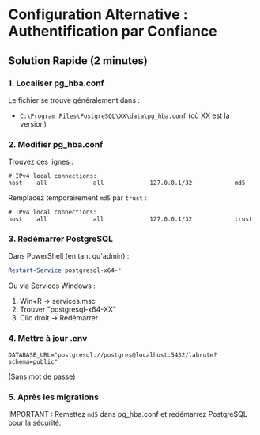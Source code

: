 # Configuration Alternative : Authentification par Confiance

## Solution Rapide (2 minutes)

### 1. Localiser pg_hba.conf

Le fichier se trouve généralement dans :
- `C:\Program Files\PostgreSQL\XX\data\pg_hba.conf` (où XX est la version)

### 2. Modifier pg_hba.conf

Trouvez ces lignes :
```
# IPv4 local connections:
host    all             all             127.0.0.1/32            md5
```

Remplacez temporairement `md5` par `trust` :
```
# IPv4 local connections:
host    all             all             127.0.0.1/32            trust
```

### 3. Redémarrer PostgreSQL

Dans PowerShell (en tant qu'admin) :
```powershell
Restart-Service postgresql-x64-*
```

Ou via Services Windows :
1. Win+R → services.msc
2. Trouver "postgresql-x64-XX"
3. Clic droit → Redémarrer

### 4. Mettre à jour .env

```
DATABASE_URL="postgresql://postgres@localhost:5432/labrute?schema=public"
```
(Sans mot de passe)

### 5. Après les migrations

IMPORTANT : Remettez `md5` dans pg_hba.conf et redémarrez PostgreSQL pour la sécurité.
